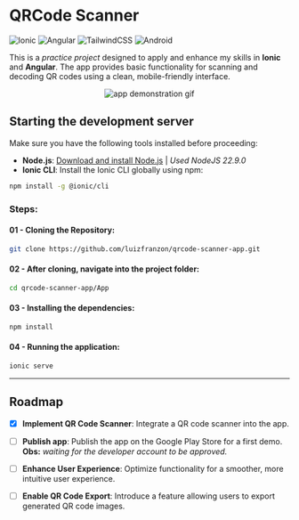 
# QRCode Scanner
![Ionic](https://img.shields.io/badge/Ionic-%233880FF.svg?style=for-the-badge&logo=Ionic&logoColor=white)
![Angular](https://img.shields.io/badge/angular-%23DD0031.svg?style=for-the-badge&logo=angular&logoColor=white)
![TailwindCSS](https://img.shields.io/badge/tailwindcss-%2338B2AC.svg?style=for-the-badge&logo=tailwind-css&logoColor=white)
![Android](https://img.shields.io/badge/Android-3DDC84?style=for-the-badge&logo=android&logoColor=white)

This is a *practice project* designed to apply and enhance my skills in **Ionic** and **Angular**. The app provides basic functionality for scanning and decoding QR codes using a clean, mobile-friendly interface.


<figure>
  <p align="center">
    <img src=".github/demo.gif" alt="app demonstration gif" />
  </p>
</figure>

## Starting the development server

Make sure you have the following tools installed before proceeding:

- **Node.js**: [Download and install Node.js](https://nodejs.org/en/) | *Used NodeJS 22.9.0*
- **Ionic CLI**: Install the Ionic CLI globally using npm:
```bash
npm install -g @ionic/cli
```
### Steps:

#### 01 - Cloning the Repository:

```bash
git clone https://github.com/luizfranzon/qrcode-scanner-app.git
```

#### 02 - After cloning, navigate into the project folder:

```bash
cd qrcode-scanner-app/App
```

#### 03 - Installing the dependencies:
```bash
npm install
```

#### 04 - Running the application:
```bash
ionic serve
```
<hr>

## Roadmap

- [x] **Implement QR Code Scanner**: Integrate a QR code scanner into the app. <br>
  
- [ ] **Publish app**: Publish the app on the Google Play Store for a first demo. <br>
**Obs:** *waiting for the developer account to be approved.*

- [ ] **Enhance User Experience**: Optimize functionality for a smoother, more intuitive user experience. <br>

- [ ] **Enable QR Code Export**: Introduce a feature allowing users to export generated QR code images. <br>
